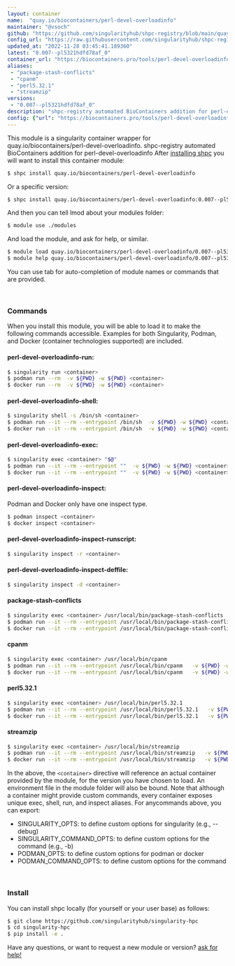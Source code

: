 ```yaml
---
layout: container
name:  "quay.io/biocontainers/perl-devel-overloadinfo"
maintainer: "@vsoch"
github: "https://github.com/singularityhub/shpc-registry/blob/main/quay.io/biocontainers/perl-devel-overloadinfo/container.yaml"
config_url: "https://raw.githubusercontent.com/singularityhub/shpc-registry/main/quay.io/biocontainers/perl-devel-overloadinfo/container.yaml"
updated_at: "2022-11-28 03:45:41.189360"
latest: "0.007--pl5321hdfd78af_0"
container_url: "https://biocontainers.pro/tools/perl-devel-overloadinfo"
aliases:
 - "package-stash-conflicts"
 - "cpanm"
 - "perl5.32.1"
 - "streamzip"
versions:
 - "0.007--pl5321hdfd78af_0"
description: "shpc-registry automated BioContainers addition for perl-devel-overloadinfo"
config: {"url": "https://biocontainers.pro/tools/perl-devel-overloadinfo", "maintainer": "@vsoch", "description": "shpc-registry automated BioContainers addition for perl-devel-overloadinfo", "latest": {"0.007--pl5321hdfd78af_0": "sha256:9e51b0a77b7252f88a491ae0b7dcc169a575c00454a1b5d4fb0a45322bb2fa69"}, "tags": {"0.007--pl5321hdfd78af_0": "sha256:9e51b0a77b7252f88a491ae0b7dcc169a575c00454a1b5d4fb0a45322bb2fa69"}, "docker": "quay.io/biocontainers/perl-devel-overloadinfo", "aliases": {"package-stash-conflicts": "/usr/local/bin/package-stash-conflicts", "cpanm": "/usr/local/bin/cpanm", "perl5.32.1": "/usr/local/bin/perl5.32.1", "streamzip": "/usr/local/bin/streamzip"}}
---
```


This module is a singularity container wrapper for quay.io/biocontainers/perl-devel-overloadinfo.
shpc-registry automated BioContainers addition for perl-devel-overloadinfo
After [installing shpc](#install) you will want to install this container module:


```bash
$ shpc install quay.io/biocontainers/perl-devel-overloadinfo
```

Or a specific version:

```bash
$ shpc install quay.io/biocontainers/perl-devel-overloadinfo:0.007--pl5321hdfd78af_0
```

And then you can tell lmod about your modules folder:

```bash
$ module use ./modules
```

And load the module, and ask for help, or similar.

```bash
$ module load quay.io/biocontainers/perl-devel-overloadinfo/0.007--pl5321hdfd78af_0
$ module help quay.io/biocontainers/perl-devel-overloadinfo/0.007--pl5321hdfd78af_0
```

You can use tab for auto-completion of module names or commands that are provided.

<br>

### Commands

When you install this module, you will be able to load it to make the following commands accessible.
Examples for both Singularity, Podman, and Docker (container technologies supported) are included.

#### perl-devel-overloadinfo-run:

```bash
$ singularity run <container>
$ podman run --rm  -v ${PWD} -w ${PWD} <container>
$ docker run --rm  -v ${PWD} -w ${PWD} <container>
```

#### perl-devel-overloadinfo-shell:

```bash
$ singularity shell -s /bin/sh <container>
$ podman run --it --rm --entrypoint /bin/sh  -v ${PWD} -w ${PWD} <container>
$ docker run --it --rm --entrypoint /bin/sh  -v ${PWD} -w ${PWD} <container>
```

#### perl-devel-overloadinfo-exec:

```bash
$ singularity exec <container> "$@"
$ podman run --it --rm --entrypoint ""  -v ${PWD} -w ${PWD} <container> "$@"
$ docker run --it --rm --entrypoint ""  -v ${PWD} -w ${PWD} <container> "$@"
```

#### perl-devel-overloadinfo-inspect:

Podman and Docker only have one inspect type.

```bash
$ podman inspect <container>
$ docker inspect <container>
```

#### perl-devel-overloadinfo-inspect-runscript:

```bash
$ singularity inspect -r <container>
```

#### perl-devel-overloadinfo-inspect-deffile:

```bash
$ singularity inspect -d <container>
```


#### package-stash-conflicts

```bash
$ singularity exec <container> /usr/local/bin/package-stash-conflicts
$ podman run --it --rm --entrypoint /usr/local/bin/package-stash-conflicts   -v ${PWD} -w ${PWD} <container> -c " $@"
$ docker run --it --rm --entrypoint /usr/local/bin/package-stash-conflicts   -v ${PWD} -w ${PWD} <container> -c " $@"
```


#### cpanm

```bash
$ singularity exec <container> /usr/local/bin/cpanm
$ podman run --it --rm --entrypoint /usr/local/bin/cpanm   -v ${PWD} -w ${PWD} <container> -c " $@"
$ docker run --it --rm --entrypoint /usr/local/bin/cpanm   -v ${PWD} -w ${PWD} <container> -c " $@"
```


#### perl5.32.1

```bash
$ singularity exec <container> /usr/local/bin/perl5.32.1
$ podman run --it --rm --entrypoint /usr/local/bin/perl5.32.1   -v ${PWD} -w ${PWD} <container> -c " $@"
$ docker run --it --rm --entrypoint /usr/local/bin/perl5.32.1   -v ${PWD} -w ${PWD} <container> -c " $@"
```


#### streamzip

```bash
$ singularity exec <container> /usr/local/bin/streamzip
$ podman run --it --rm --entrypoint /usr/local/bin/streamzip   -v ${PWD} -w ${PWD} <container> -c " $@"
$ docker run --it --rm --entrypoint /usr/local/bin/streamzip   -v ${PWD} -w ${PWD} <container> -c " $@"
```



In the above, the `<container>` directive will reference an actual container provided
by the module, for the version you have chosen to load. An environment file in the
module folder will also be bound. Note that although a container
might provide custom commands, every container exposes unique exec, shell, run, and
inspect aliases. For anycommands above, you can export:

 - SINGULARITY_OPTS: to define custom options for singularity (e.g., --debug)
 - SINGULARITY_COMMAND_OPTS: to define custom options for the command (e.g., -b)
 - PODMAN_OPTS: to define custom options for podman or docker
 - PODMAN_COMMAND_OPTS: to define custom options for the command

<br>

### Install

You can install shpc locally (for yourself or your user base) as follows:

```bash
$ git clone https://github.com/singularityhub/singularity-hpc
$ cd singularity-hpc
$ pip install -e .
```

Have any questions, or want to request a new module or version? [ask for help!](https://github.com/singularityhub/singularity-hpc/issues)